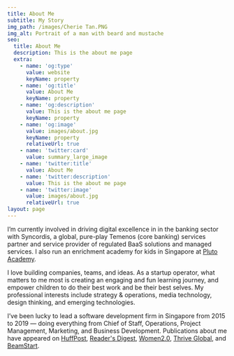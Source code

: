 ```yaml
---
title: About Me
subtitle: My Story
img_path: /images/Cherie Tan.PNG
img_alt: Portrait of a man with beard and mustache
seo:
  title: About Me
  description: This is the about me page
  extra:
    - name: 'og:type'
      value: website
      keyName: property
    - name: 'og:title'
      value: About Me
      keyName: property
    - name: 'og:description'
      value: This is the about me page
      keyName: property
    - name: 'og:image'
      value: images/about.jpg
      keyName: property
      relativeUrl: true
    - name: 'twitter:card'
      value: summary_large_image
    - name: 'twitter:title'
      value: About Me
    - name: 'twitter:description'
      value: This is the about me page
    - name: 'twitter:image'
      value: images/about.jpg
      relativeUrl: true
layout: page
---
```

I’m currently involved in driving digital excellence in in the banking sector with Syncordis, a global, pure-play Temenos (core banking) services partner and service provider of regulated BaaS solutions and managed services. I also run an enrichment academy for kids in Singapore at [Pluto Academy](www.pluto.academy).

I love building companies, teams, and ideas. As a startup operator, what matters to me most is creating an engaging and fun learning journey, and empower children to do their best work and be their best selves. My professional interests include strategy & operations, media technology, design thinking, and emerging technologies. 

I’ve been lucky to lead a software development firm in Singapore from 2015 to 2019 — doing everything from Chief of Staff, Operations, Project Management, Marketing, and Business Development. Publications about me have appeared on [HuffPost](https://www.huffpost.com/entry/99-limit-breaking-female-founders-share-the-most_b\_5a580ad6e4b00b4ea8d08345), [Reader's Digest](https://www.rd.com/list/millennial-entrepreneurs/), [Women2.0](https://women2.com/2017/09/29/how-i-went-from-being-a-14-year-old-freelancer-to-a-tech-consulting-ceo/), [Thrive Global](https://thriveglobal.com/stories/female-disruptors-cherie-tan-is-helping-people-find-their-pathway-to-success/), and [BeamStart](https://beamstart.com/content/8202/Turning_her_Passion_for_Design_and_Programming_into_a_Profitable_Venture).
